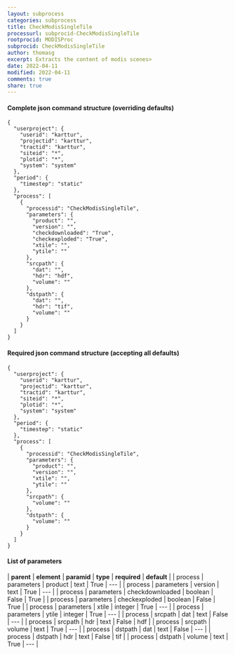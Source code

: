 ```yaml
---
layout: subprocess
categories: subprocess
title: CheckModisSingleTile
processurl: subprocid-CheckModisSingleTile
rootprocid: MODISProc
subprocid: CheckModisSingleTile
author: thomasg
excerpt: Extracts the content of modis scenes>
date: 2022-04-11
modified: 2022-04-11
comments: true
share: true
---
```


#### Complete json command structure (overriding defaults)
```
{
  "userproject": {
    "userid": "karttur",
    "projectid": "karttur",
    "tractid": "karttur",
    "siteid": "*",
    "plotid": "*",
    "system": "system"
  },
  "period": {
    "timestep": "static"
  },
  "process": [
    {
      "processid": "CheckModisSingleTile",
      "parameters": {
        "product": "",
        "version": "",
        "checkdownloaded": "True",
        "checkexploded": "True",
        "xtile": "",
        "ytile": ""
      },
      "srcpath": {
        "dat": "",
        "hdr": "hdf",
        "volume": ""
      },
      "dstpath": {
        "dat": "",
        "hdr": "tif",
        "volume": ""
      }
    }
  ]
}
```
#### Required json command structure (accepting all defaults)
```
{
  "userproject": {
    "userid": "karttur",
    "projectid": "karttur",
    "tractid": "karttur",
    "siteid": "*",
    "plotid": "*",
    "system": "system"
  },
  "period": {
    "timestep": "static"
  },
  "process": [
    {
      "processid": "CheckModisSingleTile",
      "parameters": {
        "product": "",
        "version": "",
        "xtile": "",
        "ytile": ""
      },
      "srcpath": {
        "volume": ""
      },
      "dstpath": {
        "volume": ""
      }
    }
  ]
}
```
#### List of parameters

| **parent** | **element** | **paramid** | **type** | **required** | **default** |
| process | parameters | product | text | True | --- |
| process | parameters | version | text | True | --- |
| process | parameters | checkdownloaded | boolean | False | True |
| process | parameters | checkexploded | boolean | False | True |
| process | parameters | xtile | integer | True | --- |
| process | parameters | ytile | integer | True | --- |
| process | srcpath | dat | text | False | --- |
| process | srcpath | hdr | text | False | hdf |
| process | srcpath | volume | text | True | --- |
| process | dstpath | dat | text | False | --- |
| process | dstpath | hdr | text | False | tif |
| process | dstpath | volume | text | True | --- |
